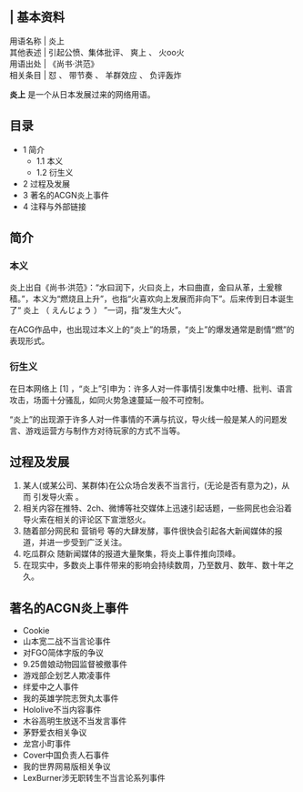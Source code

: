 |  **基本资料**  
---  
用语名称  |  炎上   
其他表述  |  引起公愤、集体批评、  爽上  、  火oo火   
用语出处  |  《尚书·洪范》   
相关条目  |  怼  、  带节奏  、  羊群效应  、  负评轰炸   
  
**炎上** 是一个从日本发展过来的网络用语。

##  目录

  * 1  简介 
    * 1.1  本义 
    * 1.2  衍生义 
  * 2  过程及发展 
  * 3  著名的ACGN炎上事件 
  * 4  注释与外部链接 

##  简介

###  本义

炎上出自《尚书·洪范》：“水曰润下，火曰炎上，木曰曲直，金曰从革，土爰稼穑。”，本义为“燃烧且上升”，也指“火喜欢向上发展而非向下”。后来传到日本诞生了“
炎上  （  えんじょう  ）  ”一词，指“发生大火”。

在ACG作品中，也出现过本义上的“炎上”的场景，“炎上”的爆发通常是剧情“燃”的表现形式。

###  衍生义

在日本网络上  [1]  ，“炎上”引申为：许多人对一件事情引发集中吐槽、批判、语言攻击，场面十分骚乱，如同火势急速蔓延一般不可控制。

“炎上”的出现源于许多人对一件事情的不满与抗议，导火线一般是某人的问题发言、游戏运营方与制作方对待玩家的方式不当等。

##  过程及发展

  1. 某人(或某公司、某群体)在公众场合发表不当言行，(无论是否有意为之)，从而  引发导火索  。 
  2. 相关内容在推特、2ch、微博等社交媒体上迅速引起话题，一些网民也会沿着导火索在相关的评论区下宣泄怒火。 
  3. 随着部分网民和  营销号  等的大肆发酵，事件很快会引起各大新闻媒体的报道，并进一步受到广泛关注。 
  4. 吃瓜群众  随新闻媒体的报道大量聚集，将炎上事件推向顶峰。 
  5. 在现实中，多数炎上事件带来的影响会持续数周，乃至数月、数年、数十年之久。 

##  著名的ACGN炎上事件

  * Cookie 
  * 山本宽二战不当言论事件 
  * 对FGO简体字版的争议 
  * 9.25兽娘动物园监督被撤事件 
  * 游戏部企划艺人欺凌事件 
  * 绊爱中之人事件 
  * 我的英雄学院志贺丸太事件 
  * Hololive不当内容事件 
  * 木谷高明生放送不当发言事件 
  * 茅野爱衣相关争议 
  * 龙宫小町事件 
  * Cover中国负责人石事件 
  * 我的世界网易版相关争议 
  * LexBurner涉无职转生不当言论系列事件 